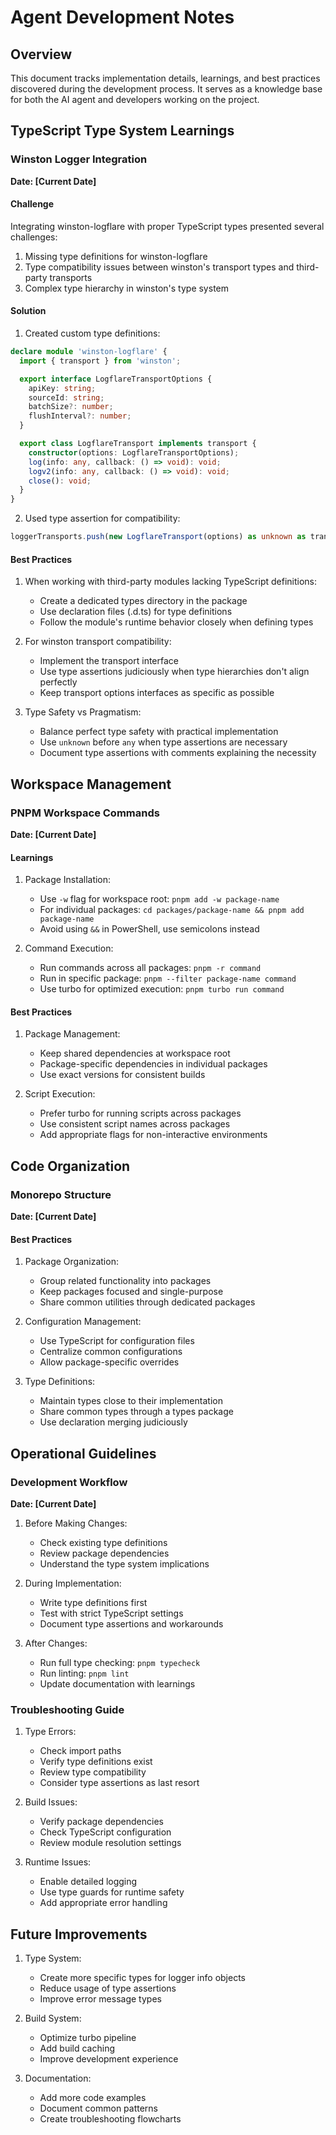 # Agent Development Notes

## Overview
This document tracks implementation details, learnings, and best practices discovered during the development process. It serves as a knowledge base for both the AI agent and developers working on the project.

## TypeScript Type System Learnings

### Winston Logger Integration
**Date: [Current Date]**

#### Challenge
Integrating winston-logflare with proper TypeScript types presented several challenges:
1. Missing type definitions for winston-logflare
2. Type compatibility issues between winston's transport types and third-party transports
3. Complex type hierarchy in winston's type system

#### Solution
1. Created custom type definitions:
```typescript
declare module 'winston-logflare' {
  import { transport } from 'winston';

  export interface LogflareTransportOptions {
    apiKey: string;
    sourceId: string;
    batchSize?: number;
    flushInterval?: number;
  }

  export class LogflareTransport implements transport {
    constructor(options: LogflareTransportOptions);
    log(info: any, callback: () => void): void;
    logv2(info: any, callback: () => void): void;
    close(): void;
  }
}
```

2. Used type assertion for compatibility:
```typescript
loggerTransports.push(new LogflareTransport(options) as unknown as transport);
```

#### Best Practices
1. When working with third-party modules lacking TypeScript definitions:
   - Create a dedicated types directory in the package
   - Use declaration files (.d.ts) for type definitions
   - Follow the module's runtime behavior closely when defining types

2. For winston transport compatibility:
   - Implement the transport interface
   - Use type assertions judiciously when type hierarchies don't align perfectly
   - Keep transport options interfaces as specific as possible

3. Type Safety vs Pragmatism:
   - Balance perfect type safety with practical implementation
   - Use `unknown` before `any` when type assertions are necessary
   - Document type assertions with comments explaining the necessity

## Workspace Management

### PNPM Workspace Commands
**Date: [Current Date]**

#### Learnings
1. Package Installation:
   - Use `-w` flag for workspace root: `pnpm add -w package-name`
   - For individual packages: `cd packages/package-name && pnpm add package-name`
   - Avoid using `&&` in PowerShell, use semicolons instead

2. Command Execution:
   - Run commands across all packages: `pnpm -r command`
   - Run in specific package: `pnpm --filter package-name command`
   - Use turbo for optimized execution: `pnpm turbo run command`

#### Best Practices
1. Package Management:
   - Keep shared dependencies at workspace root
   - Package-specific dependencies in individual packages
   - Use exact versions for consistent builds

2. Script Execution:
   - Prefer turbo for running scripts across packages
   - Use consistent script names across packages
   - Add appropriate flags for non-interactive environments

## Code Organization

### Monorepo Structure
**Date: [Current Date]**

#### Best Practices
1. Package Organization:
   - Group related functionality into packages
   - Keep packages focused and single-purpose
   - Share common utilities through dedicated packages

2. Configuration Management:
   - Use TypeScript for configuration files
   - Centralize common configurations
   - Allow package-specific overrides

3. Type Definitions:
   - Maintain types close to their implementation
   - Share common types through a types package
   - Use declaration merging judiciously

## Operational Guidelines

### Development Workflow
**Date: [Current Date]**

1. Before Making Changes:
   - Check existing type definitions
   - Review package dependencies
   - Understand the type system implications

2. During Implementation:
   - Write type definitions first
   - Test with strict TypeScript settings
   - Document type assertions and workarounds

3. After Changes:
   - Run full type checking: `pnpm typecheck`
   - Run linting: `pnpm lint`
   - Update documentation with learnings

### Troubleshooting Guide

1. Type Errors:
   - Check import paths
   - Verify type definitions exist
   - Review type compatibility
   - Consider type assertions as last resort

2. Build Issues:
   - Verify package dependencies
   - Check TypeScript configuration
   - Review module resolution settings

3. Runtime Issues:
   - Enable detailed logging
   - Use type guards for runtime safety
   - Add appropriate error handling

## Future Improvements

1. Type System:
   - Create more specific types for logger info objects
   - Reduce usage of type assertions
   - Improve error message types

2. Build System:
   - Optimize turbo pipeline
   - Add build caching
   - Improve development experience

3. Documentation:
   - Add more code examples
   - Document common patterns
   - Create troubleshooting flowcharts 